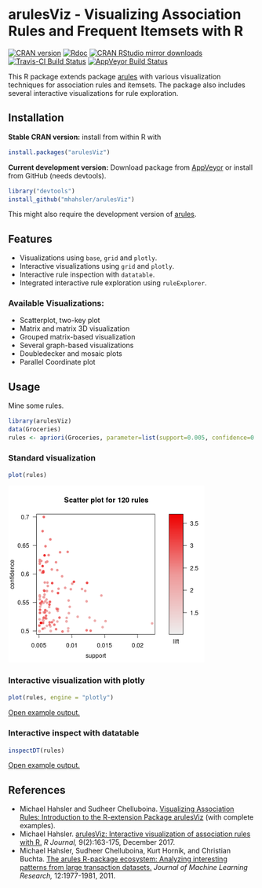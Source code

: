 # arulesViz - Visualizing Association Rules and Frequent Itemsets with R

[![CRAN version](http://www.r-pkg.org/badges/version/arulesViz)](https://cran.r-project.org/package=arulesViz)
[![Rdoc](http://www.rdocumentation.org/badges/version/arulesViz)](http://www.rdocumentation.org/packages/arulesViz) 
[![CRAN RStudio mirror downloads](http://cranlogs.r-pkg.org/badges/arulesViz)](https://cran.r-project.org/package=arulesViz)
[![Travis-CI Build Status](https://travis-ci.org/mhahsler/arulesViz.svg?branch=master)](https://travis-ci.org/mhahsler/arulesViz)
[![AppVeyor Build Status](https://ci.appveyor.com/api/projects/status/github/mhahsler/arulesViz?branch=master&svg=true)](https://ci.appveyor.com/project/mhahsler/arulesViz)

This R package 
extends package [arules](https://github.com/mhahsler/arules) with various visualization techniques for association rules and itemsets. The package also includes several interactive visualizations for rule exploration.

## Installation

__Stable CRAN version:__ install from within R with
```R
install.packages("arulesViz")
```
__Current development version:__ Download package from [AppVeyor](https://ci.appveyor.com/project/mhahsler/arulesViz/build/artifacts) or install from GitHub (needs devtools).
```R 
library("devtools")
install_github("mhahsler/arulesViz")
```
This might also require the development version of [arules](http://github.com/mhahsler/arules).

## Features
* Visualizations using `base`, `grid` and `plotly`. 
* Interactive visualizations using `grid` and `plotly`.
* Interactive rule inspection with `datatable`.
* Integrated interactive rule exploration using `ruleExplorer`. 

### Available Visualizations:

* Scatterplot, two-key plot
* Matrix and matrix 3D visualization
* Grouped matrix-based visualization
* Several graph-based visualizations
* Doubledecker and mosaic plots
* Parallel Coordinate plot

## Usage 

Mine some rules.
```R
library(arulesViz)
data(Groceries)
rules <- apriori(Groceries, parameter=list(support=0.005, confidence=0.5))
```

### Standard visualization
```R
plot(rules)
```

![Scatter plot](https://raw.githubusercontent.com/mhahsler/arulesViz/master/README/plot.png)

### Interactive visualization with plotly
```R
plot(rules, engine = "plotly")
```

[Open example output.](https://rawgit.com/mhahsler/arulesViz/master/README/plotly_arules.html)


### Interactive inspect with datatable
```R
inspectDT(rules)
```

[Open example output.](https://rawgit.com/mhahsler/arulesViz/master/README/inspectDT.html)

## References

* Michael Hahsler and Sudheer Chelluboina. [Visualizing Association Rules: Introduction 
to the R-extension Package arulesViz](https://cran.r-project.org/package=arulesViz/vignettes/arulesViz.pdf) (with complete examples). 
* Michael Hahsler. [arulesViz: Interactive visualization of association rules with R.](https://journal.r-project.org/archive/2017/RJ-2017-047/RJ-2017-047.pdf) _R Journal,_ 9(2):163-175, December 2017.
* Michael Hahsler, Sudheer Chelluboina, Kurt Hornik, and Christian Buchta. [The arules R-package ecosystem: Analyzing interesting patterns from large transaction datasets.](http://jmlr.csail.mit.edu/papers/v12/hahsler11a.html) _Journal of Machine Learning Research,_ 12:1977-1981, 2011.


